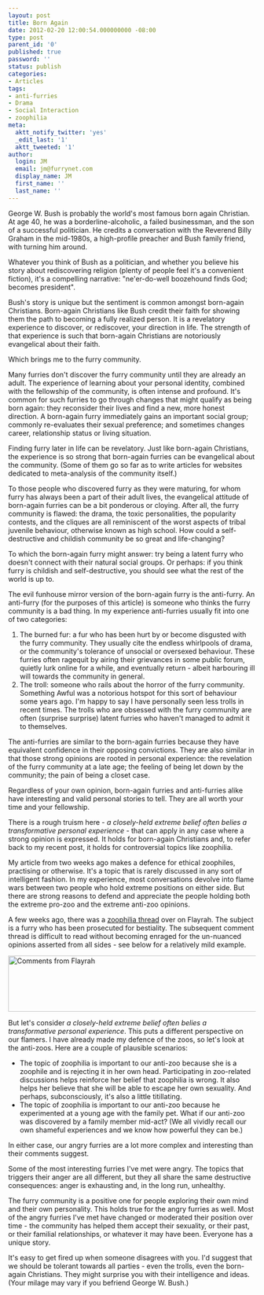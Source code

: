 ```yaml
---
layout: post
title: Born Again
date: 2012-02-20 12:00:54.000000000 -08:00
type: post
parent_id: '0'
published: true
password: ''
status: publish
categories:
- Articles
tags:
- anti-furries
- Drama
- Social Interaction
- zoophilia
meta:
  aktt_notify_twitter: 'yes'
  _edit_last: '1'
  aktt_tweeted: '1'
author:
  login: JM
  email: jm@furrynet.com
  display_name: JM
  first_name: ''
  last_name: ''
---
```

<p>George W. Bush is probably the world's most famous born again Christian. At age 40, he was a borderline-alcoholic, a failed businessman, and the son of a successful politician. He credits a conversation with the Reverend Billy Graham in the mid-1980s, a high-profile preacher and Bush family friend, with turning him around.</p>
<p>Whatever you think of Bush as a politician, and whether you believe his story about rediscovering religion (plenty of people feel it's a convenient fiction), it's a compelling narrative: "ne'er-do-well boozehound finds God; becomes president".</p>
<p>Bush's story is unique but the sentiment is common amongst born-again Christians. Born-again Christians like Bush credit their faith for showing them the path to becoming a fully realized person. It is a revelatory experience to discover, or rediscover, your direction in life. The strength of that experience is such that born-again Christians are notoriously evangelical about their faith.</p>
<p>Which brings me to the furry community.</p>
<p></p>
<!--more-->
<p>Many furries don't discover the furry community until they are already an adult. The experience of learning about your personal identity, combined with the fellowship of the community, is often intense and profound. It's common for such furries to go through changes that might qualify as being born again: they reconsider their lives and find a new, more honest direction. A born-again furry immediately gains an important social group; commonly re-evaluates their sexual preference; and sometimes changes career, relationship status or living situation.</p>
<p>Finding furry later in life can be revelatory. Just like born-again Christians, the experience is so strong that born-again furries can be evangelical about the community. (Some of them go so far as to write articles for websites dedicated to meta-analysis of the community itself.)</p>
<p>To those people who discovered furry as they were maturing, for whom furry has always been a part of their adult lives, the evangelical attitude of born-again furries can be a bit ponderous or cloying. After all, the furry community is flawed: the drama, the toxic personalities, the popularity contests, and the cliques are all reminiscent of the worst aspects of tribal juvenile behaviour, otherwise known as high school. How could a self-destructive and childish community be so great and life-changing?</p>
<p>To which the born-again furry might answer: try being a latent furry who doesn't connect with their natural social groups. Or perhaps: if you think furry is childish and self-destructive, you should see what the rest of the world is up to.</p>
<p>The evil funhouse mirror version of the born-again furry is the anti-furry. An anti-furry (for the purposes of this article) is someone who thinks the furry community is a bad thing. In my experience anti-furries usually fit into one of two categories:</p>
<ol>
<li>The burned fur: a fur who has been hurt by or become disgusted with the furry community. They usually cite the endless whirlpools of drama, or the community's tolerance of unsocial or oversexed behaviour. These furries often ragequit by airing their grievances in some public forum, quietly lurk online for a while, and eventually return - albeit harbouring ill will towards the community in general.</li>
<li>The troll: someone who rails about the horror of the furry community. Something Awful was a notorious hotspot for this sort of behaviour some years ago. I'm happy to say I have personally seen less trolls in recent times. The trolls who are obsessed with the furry community are often (surprise surprise) latent furries who haven't managed to admit it to themselves.</li>
</ol>
<p>The anti-furries are similar to the born-again furries because they have equivalent confidence in their opposing convictions. They are also similar in that those strong opinions are rooted in personal experience: the revelation of the furry community at a late age; the feeling of being let down by the community; the pain of being a closet case.</p>
<p>Regardless of your own opinion, born-again furries and anti-furries alike have interesting and valid personal stories to tell. They are all worth your time and your fellowship.</p>
<p>There is a rough truism here - <em>a closely-held extreme belief often belies a transformative personal experience</em> - that can apply in any case where a strong opinion is expressed. It holds for born-again Christians and, to refer back to my recent post, it holds for controversial topics like zoophilia.</p>
<p>My article from two weeks ago makes a defence for ethical zoophiles, practising or otherwise. It's a topic that is rarely discussed in any sort of intelligent fashion. In my experience, most conversations devolve into flame wars between two people who hold extreme positions on either side. But there are strong reasons to defend and appreciate the people holding both the extreme pro-zoo and the extreme anti-zoo opinions.</p>
<p>A few weeks ago, there was a <a href="http://http://www.flayrah.com/3842/xanth-arrested-over-bestiality-video" target="_blank">zoophilia thread</a> over on Flayrah. The subject is a furry who has been prosecuted for bestiality. The subsequent comment thread is difficult to read without becoming enraged for the un-nuanced opinions asserted from all sides - see below for a relatively mild example.</p>
<p><a href="http://www.adjectivespecies.com/wp-content/uploads/2012/02/04-flayrah.png"><img src="{{ site.baseurl }}/assets/04-flayrah.png" alt="Comments from Flayrah" title="04-flayrah" width="640" height="114" class="alignnone size-full wp-image-453" /></a></p>
<p>But let's consider <em>a closely-held extreme belief often belies a transformative personal experience</em>. This puts a different perspective on our flamers. I have already made my defence of the zoos, so let's look at the anti-zoos. Here are a couple of plausible scenarios:</p>
<ul>
<li>The topic of zoophilia is important to our anti-zoo because she is a zoophile and is rejecting it in her own head. Participating in zoo-related discussions helps reinforce her belief that zoophilia is wrong. It also helps her believe that she will be able to escape her own sexuality. And perhaps, subconsciously, it's also a little titillating.</li>
<li>The topic of zoophilia is important to our anti-zoo because he experimented at a young age with the family pet. What if our anti-zoo was discovered by a family member mid-act? (We all vividly recall our own shameful experiences and we know how powerful they can be.)</li>
</ul>
<p>In either case, our angry furries are a lot more complex and interesting than their comments suggest.</p>
<p>Some of the most interesting furries I've met were angry. The topics that triggers their anger are all different, but they all share the same destructive consequences: anger is exhausting and, in the long run, unhealthy.</p>
<p>The furry community is a positive one for people exploring their own mind and their own personality. This holds true for the angry furries as well. Most of the angry furries I've met have changed or moderated their position over time - the community has helped them accept their sexuality, or their past, or their familial relationships, or whatever it may have been. Everyone has a unique story.</p>
<p>It's easy to get fired up when someone disagrees with you. I'd suggest that we should be tolerant towards all parties - even the trolls, even the born-again Christians. They might surprise you with their intelligence and ideas. (Your milage may vary if you befriend George W. Bush.)</p>



